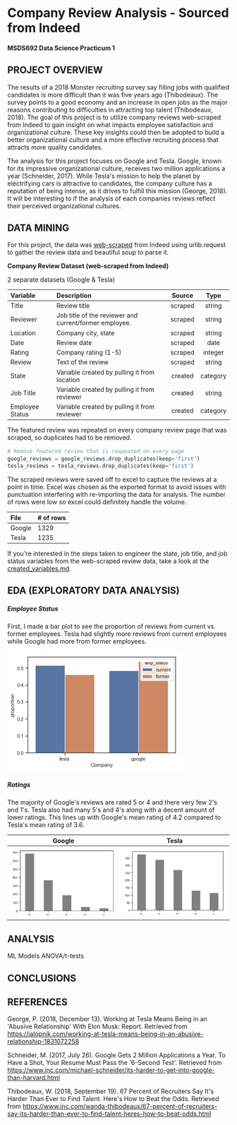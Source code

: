 # Company Review Analysis - Sourced from Indeed
#### MSDS692 Data Science Practicum 1

## PROJECT OVERVIEW
The results of a 2018 Monster recruiting survey say filling jobs with qualified candidates is more difficult than it was five years ago (Thibodeaux). The survey points to a good economy and an increase in open jobs as the major reasons contributing to difficulties in attracting top talent (Thibodeaux, 2018). The goal of this project is to utilize company reviews web-scraped from Indeed to gain insight on what impacts employee satisfaction and organizational culture.  These key insights could then be adopted to build a better organizational culture and a more effective recruiting process that attracts more quality candidates.

The analysis for this project focuses on Google and Tesla. Google, known for its impressive organizational culture, receives two million applications a year (Schneider, 2017). While Tesla's mission to help the planet by electrifying cars is attractive to candidates, the company culture has a reputation of being intense, as it drives to fulfill this mission (George, 2018). It will be interesting to if the analysis of each companies reviews reflect their perceived organizational cultures.  

## DATA MINING

For this project, the data was [web-scraped](https://github.com/chris10davies/MSDS692-Data-Science-Practicum/blob/master/web_scrape.ipynb) from Indeed using urlib.request to gather the review data and beautiful soup to parse it.

**Company Review Dataset (web-scraped from Indeed)**

2 separate datasets (Google & Tesla)

| Variable       | Description          |  Source |Type |
|:------------- |:-------------|:-----:|:-----:|
| Title     | Review title | scraped |string |
| Reviewer | Job title of the reviewer and current/former employee. | scraped |string |
| Location | Company city,  state  | scraped |string |
| Date       | Review date | scraped |date|
| Rating | Company rating (1-5) |scraped |integer |
| Review | Text of the review | scraped |string |
| State | Variable created by pulling it from location  | created |category |
| Job Title | Variable created by pulling it from reviewer      | created |string |
| Employee Status | Variable created by pulling it from reviewer      | created |category |

The featured review was repeated on every company review page that was scraped, so duplicates had to be removed.
``` python
# Remove featured review that is reapeated on every page
google_reviews = google_reviews.drop_duplicates(keep='first')
tesla_reviews = tesla_reviews.drop_duplicates(keep='first')
```
The scraped reviews were saved off to excel to capture the reviews at a point in time. Excel was chosen as the exported format to avoid issues with punctuation interfering with re-importing the data for analysis.  The number of rows were low so excel could definitely handle the volume.  

| File       |# of rows |
|:------------- |:-------------|
| Google   | 1329 |
| Tesla  | 1235 |

If you're interested in the steps taken to engineer the state, job title, and job status variables from the web-scraped review data, take a look at the [created_variables.md](https://github.com/chris10davies/MSDS692-Data-Science-Practicum/blob/master/created_variables.md).

## EDA (EXPLORATORY DATA ANALYSIS)

##### Employee Status
First, I made a bar plot to see the proportion of reviews from current vs. former employees.  Tesla had slightly more reviews from current employees while Google had more from former employees.

![alt text](images/bar_emp_status.png "emp_status")

##### Ratings
The majority of Google's reviews are rated 5 or 4 and there very few 2's and 1's. Tesla also had many 5's and 4's along with a decent amount of lower ratings. This lines up with Google's mean rating of 4.2 compared to Tesla's mean rating of 3.6.

Google             |  Tesla
:-------------------------:|:-------------------------:
![alt text](images/rating_google.png "rating_google")  |  ![alt text](images/rating_tesla.png "rating_tesla")


##  ANALYSIS
ML Models
ANOVA/t-tests

## CONCLUSIONS

## REFERENCES
George, P. (2018, December 13). Working at Tesla Means Being in an 'Abusive Relationship' With Elon Musk: Report. Retrieved from https://jalopnik.com/working-at-tesla-means-being-in-an-abusive-relationship-1831072258

Schneider, M. (2017, July 26). Google Gets 2 Million Applications a Year. To Have a Shot, Your Resume Must Pass the '6-Second Test'. Retrieved from https://www.inc.com/michael-schneider/its-harder-to-get-into-google-than-harvard.html

Thibodeaux, W. (2018, September 19). 67 Percent of Recruiters Say It's Harder Than Ever to Find Talent. Here's How to Beat the Odds. Retrieved from https://www.inc.com/wanda-thibodeaux/67-percent-of-recruiters-say-its-harder-than-ever-to-find-talent-heres-how-to-beat-odds.html
